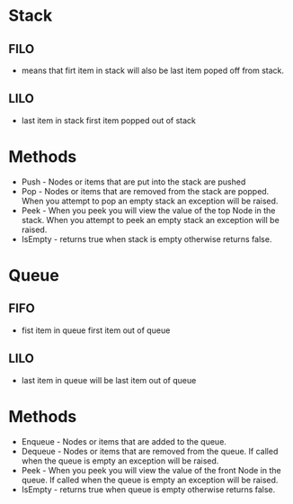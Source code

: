 # Stack 

## FILO
* means that firt item in stack will also be last item poped off from stack.

## LILO 
* last item in stack first item popped out of stack 

# Methods 
* Push - Nodes or items that are put into the stack are pushed
* Pop - Nodes or items that are removed from the stack are popped. When you attempt to pop an empty stack an exception will be raised.
* Peek - When you peek you will view the value of the top Node in the stack. When you attempt to peek an empty stack an exception will be raised.
* IsEmpty - returns true when stack is empty otherwise returns false.


# Queue

## FIFO
* fist item in queue first item out of queue 


## LILO
* last item in queue will be last item out of queue

# Methods 
* Enqueue - Nodes or items that are added to the queue.
* Dequeue - Nodes or items that are removed from the queue. If called when the queue is empty an exception will be raised.
* Peek - When you peek you will view the value of the front Node in the queue. If called when the queue is empty an exception will be raised.
* IsEmpty - returns true when queue is empty otherwise returns false.